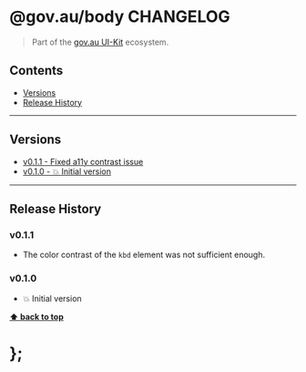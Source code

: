 @gov.au/body CHANGELOG
======================

> Part of the [gov.au UI-Kit](https://github.com/govau/uikit/) ecosystem.


## Contents

* [Versions](#install)
* [Release History](#release-history)


----------------------------------------------------------------------------------------------------------------------------------------------------------------


## Versions

* [v0.1.1 - Fixed a11y contrast issue](v011)
* [v0.1.0 - 💥 Initial version](v010)


----------------------------------------------------------------------------------------------------------------------------------------------------------------


## Release History

### v0.1.1

- The color contrast of the `kbd` element was not sufficient enough.


### v0.1.0

- 💥 Initial version


**[⬆ back to top](#contents)**


# };
